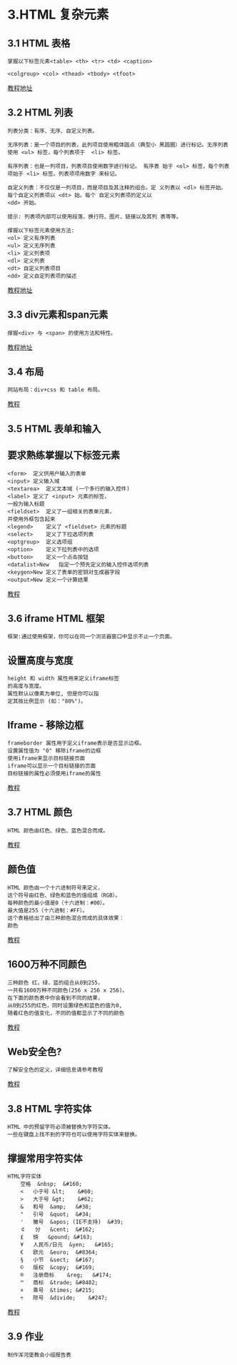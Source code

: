 # 3.HTML 复杂元素
## 3.1 HTML 表格

    掌握以下标签元素<table> <th> <tr> <td> <caption>
     
    <colgroup> <col> <thead> <tbody> <tfoot>

[教程地址](http://www.runoob.com/html/html-tables.html)

## 3.2 HTML 列表

    列表分类：有序、无序、自定义列表。

    无序列表：是一个项目的列表，此列项目使用粗体圆点（典型小 黑圆圈）进行标记。无序列表使用 <ul> 标签，每个列表项于  <li> 标签。

    有序列表：也是一列项目，列表项目使用数字进行标记。 有序表 始于 <ol> 标签，每个列表项始于 <li> 标签。列表项项用数字 来标记。 

    自定义列表：不仅仅是一列项目，而是项目及其注释的组合。定 义列表以 <dl> 标签开始。
    每个自定义列表项以 <dt> 始。每个 自定义列表项的定义以
    <dd> 开始。

    提示: 列表项内部可以使用段落、换行符、图片、链接以及其列 表等等。
 
    撑握以下标签元素使用方法:
    <ol> 定义有序列表
    <ul> 定义无序列表
    <li> 定义列表项
    <dl> 定义列表
    <dt> 自定义列表项目
    <dd> 定义自定列表项的描述
[教程地址](http://www.runoob.com/html/html-lists.html)


## 3.3 div元素和span元素
    
    撑握<div> 与 <span> 的使用方法和特性。

[教程地址](http://www.runoob.com/html/html-blocks.html)   
## 3.4 布局
    网站布局：div+css 和 table 布局。
    
[教程](http://www.runoob.com/html/html-layouts.html)

## 3.5 HTML 表单和输入

## 要求熟练掌握以下标签元素
    <form>	定义供用户输入的表单
    <input>	定义输入域
    <textarea>	定义文本域 (一个多行的输入控件)
    <label>	定义了 <input> 元素的标签，
    一般为输入标题
    <fieldset>	定义了一组相关的表单元素，
    并使用外框包含起来
    <legend>	定义了 <fieldset> 元素的标题
    <select>	定义了下拉选项列表
    <optgroup>	定义选项组
    <option>	定义下拉列表中的选项
    <button>	定义一个点击按钮
    <datalist>New	指定一个预先定义的输入控件选项列表
    <keygen>New	定义了表单的密钥对生成器字段
    <output>New	定义一个计算结果
[教程](http://www.runoob.com/html/html-forms.html)

## 3.6 iframe HTML 框架
    框架:通过使用框架，你可以在同一个浏览器窗口中显示不止一个页面。
##  设置高度与宽度
    height 和 width 属性用来定义iframe标签
    的高度与宽度。
    属性默认以像素为单位, 但是你可以指
    定其按比例显示 (如："80%")。
##  Iframe - 移除边框
    frameborder 属性用于定义iframe表示是否显示边框。
    设置属性值为 "0" 移除iframe的边框
    使用iframe来显示目标链接页面
    iframe可以显示一个目标链接的页面
    目标链接的属性必须使用iframe的属性
[教程](http://www.runoob.com/html/html-iframes.html)
## 3.7 HTML 颜色
    HTML 颜色由红色、绿色、蓝色混合而成。
[教程](http://www.runoob.com/html/html-colors.html)
##  颜色值
    HTML 颜色由一个十六进制符号来定义，
    这个符号由红色、绿色和蓝色的值组成（RGB）。
    每种颜色的最小值是0（十六进制：#00）。
    最大值是255（十六进制：#FF）。
    这个表格给出了由三种颜色混合而成的具体效果：
    颜色
[教程](http://www.runoob.com/html/html-colors.html)
##  1600万种不同颜色
    三种颜色 红，绿，蓝的组合从0到255，
    一共有1600万种不同颜色(256 x 256 x 256)。
    在下面的颜色表中你会看到不同的结果，
    从0到255的红色，同时设置绿色和蓝色的值为0,
    随着红色的值变化，不同的值都显示了不同的颜色
[教程](http://www.runoob.com/html/html-colors.html)
##  Web安全色?
    了解安全色的定义，详细信息请参考教程
[教程](http://www.runoob.com/html/html-colors.html)
## 3.8 HTML 字符实体
    HTML 中的预留字符必须被替换为字符实体。
    一些在键盘上找不到的字符也可以使用字符实体来替换。
## 撑握常用字符实体
    HTML字符实体
    	空格	&nbsp;	&#160;
        <	小于号	&lt;	&#60;
        >	大于号	&gt;	&#62;
        &	和号	&amp;	&#38;
        "	引号	&quot;	&#34;
        '	撇号 	&apos; (IE不支持)	&#39;
        ￠	分	&cent;	&#162;
        £	镑	&pound;	&#163;
        ¥	人民币/日元	&yen;	&#165;
        €	欧元	&euro;	&#8364;
        §	小节	&sect;	&#167;
        ©	版权	&copy;	&#169;
        ®	注册商标	&reg;	&#174;
        ™	商标	&trade;	&#8482;
        ×	乘号	&times;	&#215;
        ÷	除号	&divide;	&#247;
[教程](http://www.runoob.com/html/html-entities.html)
 
## 3.9 作业 
    制作浑河堡教会小组报告表